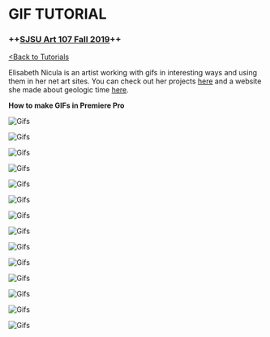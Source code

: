 # **GIF TUTORIAL**

### **++[SJSU Art 107 Fall 2019](https://carriehott.github.io/sjsu-art107/)++**

[<Back to Tutorials](https://carriehott.github.io/sjsu-art107/tutorials)

Elisabeth Nicula is an artist working with gifs in interesting ways and using them in her net art sites. You can check out her projects [here](https://elisabethnicula.com) and a website she made about geologic time [here](https://www.geologicaltime.net).

**How to make GIFs in Premiere Pro**<br>

![Gifs](Art74_GIFs.001.jpeg)

![Gifs](Art74_GIFs.002.jpeg)

![Gifs](Art74_GIFs.003.jpeg)

![Gifs](Art74_GIFs.004.jpeg)

![Gifs](Art74_GIFs.005.jpeg)

![Gifs](Art74_GIFs.006.jpeg)

![Gifs](Art74_GIFs.007.jpeg)

![Gifs](Art74_GIFs.008.jpeg)

![Gifs](Art74_GIFs.009.jpeg)

![Gifs](Art74_GIFs.010.jpeg)

![Gifs](Art74_GIFs.011.jpeg)

![Gifs](Art74_GIFs.012.jpeg)

![Gifs](Art74_GIFs.013.jpeg)

![Gifs](Art74_GIFs.014.jpeg)
